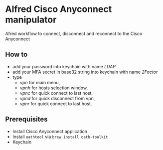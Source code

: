 # Alfred Cisco Anyconnect manipulator
Afred workflow to connect, disconnect and reconnect to the Cisco Anyconnect

## How to

- add your password into keychain with name *LDAP*
- add your MFA secret in base32 string into keychain with name *2Factor* 
- type 
    - *vpn* for main menu, 
    - *vpnh* for hosts selection window,
    - *vpnc* for quick connect to last host, 
    - *vpnd* for quick disconnect from vpn,
    - *vpnr* for quick connect to last host.

## Prerequisites

- Install Cisco Anyconnect application
- Install `oathtool` via `brew install oath-toolkit`
- Keychain
